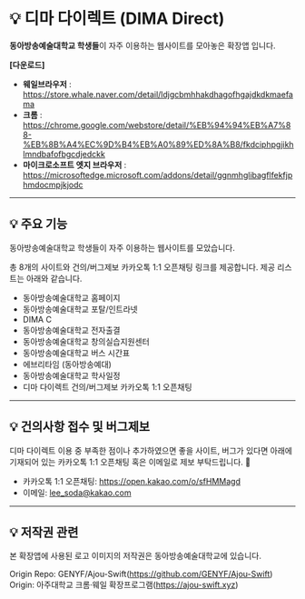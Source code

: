 # 💡 디마 다이렉트 (DIMA Direct)
**동아방송예술대학교 학생들**이 자주 이용하는 웹사이트를 모아놓은 확장앱 입니다.

**[다운로드]**

* **웨일브라우저** : https://store.whale.naver.com/detail/ldjgcbmhhakdhagofhgajdkdkmaefama
* **크롬** : https://chrome.google.com/webstore/detail/%EB%94%94%EB%A7%88-%EB%8B%A4%EC%9D%B4%EB%A0%89%ED%8A%B8/fkdciphpgjikhlmndbafofbgcdjedckk
* **마이크로소프트 엣지 브라우저** : https://microsoftedge.microsoft.com/addons/detail/ggnmhglibagflfekfjphmdocmpjkjodc

-------------------------------------------------
## 💡 주요 기능
동아방송예술대학교 학생들이 자주 이용하는 웹사이트를 모았습니다.

총 8개의 사이트와 건의/버그제보 카카오톡 1:1 오픈채팅 링크를 제공합니다.
제공 리스트는 아래와 같습니다.

- 동아방송예술대학교 홈페이지
- 동아방송예술대학교 포탈/인트라넷
- DIMA C
- 동아방송예술대학교 전자출결
- 동아방송예술대학교 창의실습지원센터
- 동아방송예술대학교 버스 시간표
- 에브리타임 (동아방송예대)
- 동아방송예술대학교 학사일정
- 디마 다이렉트 건의/버그제보 카카오톡 1:1 오픈채팅

-------------------------------------------------
## 💡 건의사항 접수 및 버그제보
디마 다이렉트 이용 중 부족한 점이나 추가하였으면 좋을 사이트, 버그가 있다면
아래에 기재되어 있는 카카오톡 1:1 오픈채팅 혹은 이메일로 제보 부탁드립니다. 🙏
* 카카오톡 1:1 오픈채팅: <https://open.kakao.com/o/sfHMMagd>
* 이메일: <lee_soda@kakao.com>

-------------------------------------------------
## 💡 저작권 관련

본 확장앱에 사용된 로고 이미지의 저작권은 동아방송예술대학교에 있습니다.

Origin Repo: GENYF/Ajou-Swift(https://github.com/GENYF/Ajou-Swift)
Origin: 아주대학교 크롬·웨일 확장프로그램(https://ajou-swift.xyz)
